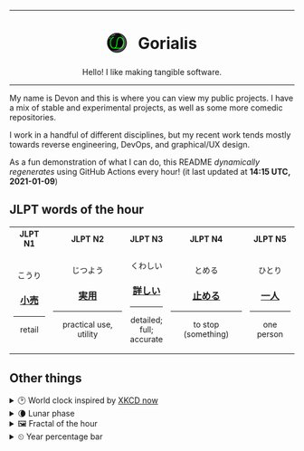 ***

<h1 align="center">
<sub>
    <img src="readme/resources/avatar.png" height="36">
</sub>
&nbsp;
Gorialis
</h1>
<p align="center">
Hello! I like making tangible software.
</p>

***

My name is Devon and this is where you can view my public projects. I have a mix of stable and experimental projects, as well as some more comedic repositories.

I work in a handful of different disciplines, but my recent work tends mostly towards reverse engineering, DevOps, and graphical/UX design.

As a fun demonstration of what I can do, this README *dynamically regenerates* using GitHub Actions every hour! (it last updated at **14:15 UTC, 2021-01-09**)

<h2>JLPT words of the hour</h2>
<table>
    <tr>
        <th>JLPT N1</th>
        <th>JLPT N2</th>
        <th>JLPT N3</th>
        <th>JLPT N4</th>
        <th>JLPT N5</th>
    </tr>
    <tr>
        <td>
            <p align="center">こうり</p>
            <h3 align="center"><b><a href="https://jisho.org/search/%E5%B0%8F%E5%A3%B2">小売</a></b></h3>
            <hr>
            <p align="center">retail</p>
        </td>
        <td>
            <p align="center">じつよう</p>
            <h3 align="center"><b><a href="https://jisho.org/search/%E5%AE%9F%E7%94%A8">実用</a></b></h3>
            <hr>
            <p align="center">practical use,<wbr> utility</p>
        </td>
        <td>
            <p align="center">くわしい</p>
            <h3 align="center"><b><a href="https://jisho.org/search/%E8%A9%B3%E3%81%97%E3%81%84">詳しい</a></b></h3>
            <hr>
            <p align="center">detailed;<br> full;<br> accurate</p>
        </td>
        <td>
            <p align="center">とめる</p>
            <h3 align="center"><b><a href="https://jisho.org/search/%E6%AD%A2%E3%82%81%E3%82%8B">止める</a></b></h3>
            <hr>
            <p align="center">to stop (something)</p>
        </td>
        <td>
            <p align="center">ひとり</p>
            <h3 align="center"><b><a href="https://jisho.org/search/%E4%B8%80%E4%BA%BA">一人</a></b></h3>
            <hr>
            <p align="center">one person</p>
        </td>
    </tr>
</table>

<h2>Other things</h2>
<details>
<summary>🕑  World clock inspired by <a href="https://xkcd.com/now">XKCD now</a></summary>

> <img src="generated/now.png" width="512">

</details>
<details>
<summary>🌘 Lunar phase</summary>

The moon is approximately 89.80% through its phase (Waning Crescent).

</details>
<details>
<summary>&#x1f5bc; Fractal of the hour</summary>

> <img src="generated/fractal.png" width="512">

</details>
<details>
<summary>&#x23f2; Year percentage bar</summary>
<pre><code>2021 [▁▁▁▁▁▁▁▁▁▁▁▁▁▁▁▁▁▁▁▁] 2.35%</code></pre>
</details>
